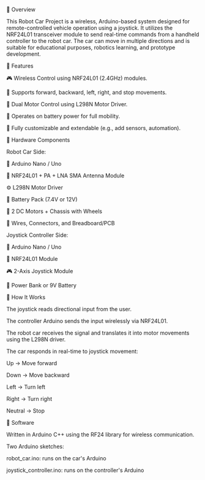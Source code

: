 📌 Overview

This Robot Car Project is a wireless, Arduino-based system designed for remote-controlled vehicle operation using a joystick. It utilizes the NRF24L01 transceiver module to send real-time commands from a handheld controller to the robot car. The car can move in multiple directions and is suitable for educational purposes, robotics learning, and prototype development.

🎯 Features

🎮 Wireless Control using NRF24L01 (2.4GHz) modules.

🧭 Supports forward, backward, left, right, and stop movements.

🚗 Dual Motor Control using L298N Motor Driver.

🔋 Operates on battery power for full mobility.

🔧 Fully customizable and extendable (e.g., add sensors, automation).

🔧 Hardware Components

Robot Car Side:

🧠 Arduino Nano / Uno

📡 NRF24L01 + PA + LNA SMA Antenna Module

⚙️ L298N Motor Driver

🔌 Battery Pack (7.4V or 12V)

🚙 2 DC Motors + Chassis with Wheels

🧵 Wires, Connectors, and Breadboard/PCB

Joystick Controller Side:

🧠 Arduino Nano / Uno

📡 NRF24L01 Module

🎮 2-Axis Joystick Module

🔋 Power Bank or 9V Battery

🔁 How It Works

The joystick reads directional input from the user.

The controller Arduino sends the input wirelessly via NRF24L01.

The robot car receives the signal and translates it into motor movements using the L298N driver.

The car responds in real-time to joystick movement:

Up → Move forward

Down → Move backward

Left → Turn left

Right → Turn right

Neutral → Stop

🧠 Software

Written in Arduino C++ using the RF24 library for wireless communication.

Two Arduino sketches:

robot_car.ino: runs on the car's Arduino

joystick_controller.ino: runs on the controller's Arduino

